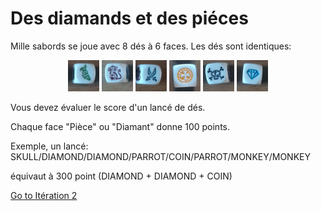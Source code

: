 # Des diamands et des piéces



Mille sabords se joue avec 8 dés à 6 faces. Les dés sont identiques:


<p align="center">
  <img width="50" height="50" src="img/dice_parrot.jpg">
  <img width="50" height="50" src="img/dice_monkey.jpg">
  <img width="50" height="50" src="img/dice_saber.jpg">
  <img width="50" height="50" src="img/dice_coin.jpg">
  <img width="50" height="50" src="img/dice_skull.jpg">
  <img width="50" height="50" src="img/dice_diamond.jpg">
</p>


Vous devez évaluer le score d'un lancé de dés.


Chaque face "Pièce" ou "Diamant" donne 100 points.

Exemple, un lancé: SKULL/DIAMOND/DIAMOND/PARROT/COIN/PARROT/MONKEY/MONKEY 

équivaut à 300 point (DIAMOND + DIAMOND + COIN)



  <a href="/katas/sabords/iteration02.html">Go to Itération 2</a> <br>

